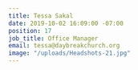 ```yaml
---
title: Tessa Sakal
date: 2019-10-02 16:09:00 -07:00
position: 17
job_title: Office Manager
email: tessa@daybreakchurch.org
image: "/uploads/Headshots-21.jpg"
---
```


